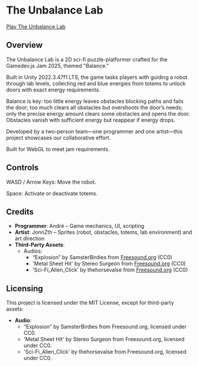 # The Unbalance Lab

[Play The Unbalance Lab](https://dedex37.itch.io/the-unbalance-lab)

## Overview

The Unbalance Lab is a 2D sci-fi puzzle-platformer crafted for the Gamedev.js Jam 2025, themed "Balance." 

Built in Unity 2022.3.47f1 LTS, the game tasks players with guiding a robot through lab levels, collecting red and blue energies from totems to unlock doors with exact energy requirements. 

Balance is key: too little energy leaves obstacles blocking paths and fails the door; too much clears all obstacles but overshoots the door’s needs; only the precise energy amount clears some obstacles and opens the door. Obstacles vanish with sufficient energy but reappear if energy drops. 

Developed by a two-person team—one programmer and one artist—this project showcases our collaborative effort.

Built for WebGL to meet jam requirements.

## Controls

WASD / Arrow Keys: Move the robot.

Space: Activate or deactivate totems.

## Credits
- **Programmer**: André – Game mechanics, UI, scripting
- **Artist**: JonnZth – Sprites (robot, obstacles, totems, lab environment) and art direction
- **Third-Party Assets**:
  - Audios: 
     - “Explosion” by SamsterBirdies from [Freesound.org](https://freesound.org/people/SamsterBirdies/sounds/581604/) (CC0)
     - 'Metal Sheet Hit' by Stereo Surgeon from [Freesound.org](https://freesound.org/people/Stereo%20Surgeon/sounds/262516/)  (CC0)
     - 'Sci-Fi_Alien_Click' by thehorsevalse from [Freesound.org](https://freesound.org/people/thehorsevalse/sounds/612386/)  (CC0)
## Licensing
This project is licensed under the MIT License, except for third-party assets:
- **Audio**: 
  - “Explosion” by SamsterBirdies from Freesound.org, licensed under CC0.
  - 'Metal Sheet Hit' by Stereo Surgeon  from Freesound.org, licensed under CC0.
  - 'Sci-Fi_Alien_Click' by thehorsevalse  from Freesound.org, licensed under CC0.
